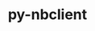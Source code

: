 ---
title: "py-nbclient"
layout: cache
categories: [package, develop-2024-01-21]
meta: {"versions": ["0.8.0"], "compilers": ["gcc@=11.1.0", "gcc@=11.4.0", "gcc@=9.4.0", "oneapi@=2023.2.0"], "oss": ["ubuntu20.04", "ubuntu22.04"], "platforms": ["linux"], "targets": ["aarch64", "neoverse_v1", "ppc64le", "x86_64_v3"], "stacks": ["data-vis-sdk", "e4s", "e4s-aarch64", "e4s-neoverse_v1", "e4s-oneapi", "e4s-power", "root"], "num_specs": 18, "num_specs_by_stack": {"root": 18, "e4s-neoverse_v1": 3, "e4s-power": 3, "data-vis-sdk": 2, "e4s": 4, "e4s-oneapi": 3, "e4s-aarch64": 3}}
spec_details: [{"hash": "qn5wxilox4mw4n5l55lqfkr7l5qd4z5h", "compiler": "gcc@=11.4.0", "versions": ["0.8.0"], "os": "ubuntu20.04", "platform": "linux", "target": "neoverse_v1", "variants": ["build_system=python_pip"], "stacks": ["root", "e4s-neoverse_v1"], "size": "-", "tarball": "https://binaries.spack.io/releases/develop-2024-01-21/build_cache/linux-ubuntu20.04-neoverse_v1/gcc-11.4.0/py-nbclient-0.8.0/linux-ubuntu20.04-neoverse_v1-gcc-11.4.0-py-nbclient-0.8.0-qn5wxilox4mw4n5l55lqfkr7l5qd4z5h.spack"}, {"hash": "37s2dh46g6t2cr2n5aeoqipssr3372x2", "compiler": "gcc@=11.4.0", "versions": ["0.8.0"], "os": "ubuntu20.04", "platform": "linux", "target": "neoverse_v1", "variants": ["build_system=python_pip"], "stacks": ["root", "e4s-neoverse_v1"], "size": "-", "tarball": "https://binaries.spack.io/releases/develop-2024-01-21/build_cache/linux-ubuntu20.04-neoverse_v1/gcc-11.4.0/py-nbclient-0.8.0/linux-ubuntu20.04-neoverse_v1-gcc-11.4.0-py-nbclient-0.8.0-37s2dh46g6t2cr2n5aeoqipssr3372x2.spack"}, {"hash": "wmel5gvxuict7rhbkm5irdhaud6blz3p", "compiler": "gcc@=11.4.0", "versions": ["0.8.0"], "os": "ubuntu20.04", "platform": "linux", "target": "neoverse_v1", "variants": ["build_system=python_pip"], "stacks": ["root", "e4s-neoverse_v1"], "size": "-", "tarball": "https://binaries.spack.io/releases/develop-2024-01-21/build_cache/linux-ubuntu20.04-neoverse_v1/gcc-11.4.0/py-nbclient-0.8.0/linux-ubuntu20.04-neoverse_v1-gcc-11.4.0-py-nbclient-0.8.0-wmel5gvxuict7rhbkm5irdhaud6blz3p.spack"}, {"hash": "nmkiqgsgyyxbdpqrv54ztp3ugo3cj7g3", "compiler": "gcc@=9.4.0", "versions": ["0.8.0"], "os": "ubuntu20.04", "platform": "linux", "target": "ppc64le", "variants": ["build_system=python_pip"], "stacks": ["e4s-power", "root"], "size": "-", "tarball": "https://binaries.spack.io/releases/develop-2024-01-21/build_cache/linux-ubuntu20.04-ppc64le/gcc-9.4.0/py-nbclient-0.8.0/linux-ubuntu20.04-ppc64le-gcc-9.4.0-py-nbclient-0.8.0-nmkiqgsgyyxbdpqrv54ztp3ugo3cj7g3.spack"}, {"hash": "co5xdkmm3qf753mzvjr66vx2dsit6jsx", "compiler": "gcc@=9.4.0", "versions": ["0.8.0"], "os": "ubuntu20.04", "platform": "linux", "target": "ppc64le", "variants": ["build_system=python_pip"], "stacks": ["e4s-power", "root"], "size": "-", "tarball": "https://binaries.spack.io/releases/develop-2024-01-21/build_cache/linux-ubuntu20.04-ppc64le/gcc-9.4.0/py-nbclient-0.8.0/linux-ubuntu20.04-ppc64le-gcc-9.4.0-py-nbclient-0.8.0-co5xdkmm3qf753mzvjr66vx2dsit6jsx.spack"}, {"hash": "yw575dyi4o3ivbjyy4ml7kge4fixq2qr", "compiler": "gcc@=9.4.0", "versions": ["0.8.0"], "os": "ubuntu20.04", "platform": "linux", "target": "ppc64le", "variants": ["build_system=python_pip"], "stacks": ["e4s-power", "root"], "size": "-", "tarball": "https://binaries.spack.io/releases/develop-2024-01-21/build_cache/linux-ubuntu20.04-ppc64le/gcc-9.4.0/py-nbclient-0.8.0/linux-ubuntu20.04-ppc64le-gcc-9.4.0-py-nbclient-0.8.0-yw575dyi4o3ivbjyy4ml7kge4fixq2qr.spack"}, {"hash": "vmy2ssjrrtxp65wtxuzhedsozufv2ime", "compiler": "gcc@=11.1.0", "versions": ["0.8.0"], "os": "ubuntu20.04", "platform": "linux", "target": "x86_64_v3", "variants": ["build_system=python_pip"], "stacks": ["data-vis-sdk", "root"], "size": "-", "tarball": "https://binaries.spack.io/releases/develop-2024-01-21/build_cache/linux-ubuntu20.04-x86_64_v3/gcc-11.1.0/py-nbclient-0.8.0/linux-ubuntu20.04-x86_64_v3-gcc-11.1.0-py-nbclient-0.8.0-vmy2ssjrrtxp65wtxuzhedsozufv2ime.spack"}, {"hash": "yskmssbfjt4ymmrgrd73fxd5m6zfapkl", "compiler": "gcc@=11.1.0", "versions": ["0.8.0"], "os": "ubuntu20.04", "platform": "linux", "target": "x86_64_v3", "variants": ["build_system=python_pip"], "stacks": ["data-vis-sdk", "root"], "size": "-", "tarball": "https://binaries.spack.io/releases/develop-2024-01-21/build_cache/linux-ubuntu20.04-x86_64_v3/gcc-11.1.0/py-nbclient-0.8.0/linux-ubuntu20.04-x86_64_v3-gcc-11.1.0-py-nbclient-0.8.0-yskmssbfjt4ymmrgrd73fxd5m6zfapkl.spack"}, {"hash": "f6xoltviucjw2vjea6ojuoq66yth53zl", "compiler": "gcc@=11.4.0", "versions": ["0.8.0"], "os": "ubuntu20.04", "platform": "linux", "target": "x86_64_v3", "variants": ["build_system=python_pip"], "stacks": ["e4s", "root"], "size": "-", "tarball": "https://binaries.spack.io/releases/develop-2024-01-21/build_cache/linux-ubuntu20.04-x86_64_v3/gcc-11.4.0/py-nbclient-0.8.0/linux-ubuntu20.04-x86_64_v3-gcc-11.4.0-py-nbclient-0.8.0-f6xoltviucjw2vjea6ojuoq66yth53zl.spack"}, {"hash": "iqtjqtevg2wqratn2qrwhcjbdrtmalge", "compiler": "gcc@=11.4.0", "versions": ["0.8.0"], "os": "ubuntu20.04", "platform": "linux", "target": "x86_64_v3", "variants": ["build_system=python_pip"], "stacks": ["e4s", "root"], "size": "-", "tarball": "https://binaries.spack.io/releases/develop-2024-01-21/build_cache/linux-ubuntu20.04-x86_64_v3/gcc-11.4.0/py-nbclient-0.8.0/linux-ubuntu20.04-x86_64_v3-gcc-11.4.0-py-nbclient-0.8.0-iqtjqtevg2wqratn2qrwhcjbdrtmalge.spack"}, {"hash": "fdmmvw3jzsz7gcaglj4glvqkojwzo4nb", "compiler": "gcc@=11.4.0", "versions": ["0.8.0"], "os": "ubuntu20.04", "platform": "linux", "target": "x86_64_v3", "variants": ["build_system=python_pip"], "stacks": ["e4s", "root"], "size": "-", "tarball": "https://binaries.spack.io/releases/develop-2024-01-21/build_cache/linux-ubuntu20.04-x86_64_v3/gcc-11.4.0/py-nbclient-0.8.0/linux-ubuntu20.04-x86_64_v3-gcc-11.4.0-py-nbclient-0.8.0-fdmmvw3jzsz7gcaglj4glvqkojwzo4nb.spack"}, {"hash": "utpk4qgbnfqmhv5pfw36zm5s5xcrhhan", "compiler": "gcc@=11.4.0", "versions": ["0.8.0"], "os": "ubuntu20.04", "platform": "linux", "target": "x86_64_v3", "variants": ["build_system=python_pip"], "stacks": ["e4s", "root"], "size": "-", "tarball": "https://binaries.spack.io/releases/develop-2024-01-21/build_cache/linux-ubuntu20.04-x86_64_v3/gcc-11.4.0/py-nbclient-0.8.0/linux-ubuntu20.04-x86_64_v3-gcc-11.4.0-py-nbclient-0.8.0-utpk4qgbnfqmhv5pfw36zm5s5xcrhhan.spack"}, {"hash": "fnnrmlhvydinom73llns5tgx4qedommq", "compiler": "oneapi@=2023.2.0", "versions": ["0.8.0"], "os": "ubuntu20.04", "platform": "linux", "target": "x86_64_v3", "variants": ["build_system=python_pip"], "stacks": ["e4s-oneapi", "root"], "size": "-", "tarball": "https://binaries.spack.io/releases/develop-2024-01-21/build_cache/linux-ubuntu20.04-x86_64_v3/oneapi-2023.2.0/py-nbclient-0.8.0/linux-ubuntu20.04-x86_64_v3-oneapi-2023.2.0-py-nbclient-0.8.0-fnnrmlhvydinom73llns5tgx4qedommq.spack"}, {"hash": "p6qeuvwe5bb6d75j6uuwdgd4ypftp3st", "compiler": "oneapi@=2023.2.0", "versions": ["0.8.0"], "os": "ubuntu20.04", "platform": "linux", "target": "x86_64_v3", "variants": ["build_system=python_pip"], "stacks": ["e4s-oneapi", "root"], "size": "-", "tarball": "https://binaries.spack.io/releases/develop-2024-01-21/build_cache/linux-ubuntu20.04-x86_64_v3/oneapi-2023.2.0/py-nbclient-0.8.0/linux-ubuntu20.04-x86_64_v3-oneapi-2023.2.0-py-nbclient-0.8.0-p6qeuvwe5bb6d75j6uuwdgd4ypftp3st.spack"}, {"hash": "a2t3gwlnmxtvluch527nuagurtaao7bo", "compiler": "oneapi@=2023.2.0", "versions": ["0.8.0"], "os": "ubuntu20.04", "platform": "linux", "target": "x86_64_v3", "variants": ["build_system=python_pip"], "stacks": ["e4s-oneapi", "root"], "size": "-", "tarball": "https://binaries.spack.io/releases/develop-2024-01-21/build_cache/linux-ubuntu20.04-x86_64_v3/oneapi-2023.2.0/py-nbclient-0.8.0/linux-ubuntu20.04-x86_64_v3-oneapi-2023.2.0-py-nbclient-0.8.0-a2t3gwlnmxtvluch527nuagurtaao7bo.spack"}, {"hash": "4nbqm65rhdpywbdqnvy6iffcrls2zpdn", "compiler": "gcc@=11.4.0", "versions": ["0.8.0"], "os": "ubuntu22.04", "platform": "linux", "target": "aarch64", "variants": ["build_system=python_pip"], "stacks": ["e4s-aarch64", "root"], "size": "-", "tarball": "https://binaries.spack.io/releases/develop-2024-01-21/build_cache/linux-ubuntu22.04-aarch64/gcc-11.4.0/py-nbclient-0.8.0/linux-ubuntu22.04-aarch64-gcc-11.4.0-py-nbclient-0.8.0-4nbqm65rhdpywbdqnvy6iffcrls2zpdn.spack"}, {"hash": "eygnvmvvz7t2g3r3hlfvp5gt4akz7a2m", "compiler": "gcc@=11.4.0", "versions": ["0.8.0"], "os": "ubuntu22.04", "platform": "linux", "target": "aarch64", "variants": ["build_system=python_pip"], "stacks": ["e4s-aarch64", "root"], "size": "-", "tarball": "https://binaries.spack.io/releases/develop-2024-01-21/build_cache/linux-ubuntu22.04-aarch64/gcc-11.4.0/py-nbclient-0.8.0/linux-ubuntu22.04-aarch64-gcc-11.4.0-py-nbclient-0.8.0-eygnvmvvz7t2g3r3hlfvp5gt4akz7a2m.spack"}, {"hash": "etfu7ijgj6q4lqjmj6pqcgtlicvia4i2", "compiler": "gcc@=11.4.0", "versions": ["0.8.0"], "os": "ubuntu22.04", "platform": "linux", "target": "aarch64", "variants": ["build_system=python_pip"], "stacks": ["e4s-aarch64", "root"], "size": "-", "tarball": "https://binaries.spack.io/releases/develop-2024-01-21/build_cache/linux-ubuntu22.04-aarch64/gcc-11.4.0/py-nbclient-0.8.0/linux-ubuntu22.04-aarch64-gcc-11.4.0-py-nbclient-0.8.0-etfu7ijgj6q4lqjmj6pqcgtlicvia4i2.spack"}]
---